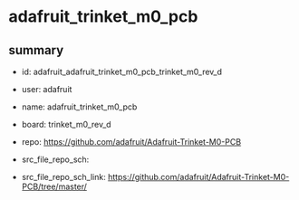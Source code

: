 # adafruit_trinket_m0_pcb
 
## summary 
* id: adafruit_adafruit_trinket_m0_pcb_trinket_m0_rev_d
* user: adafruit
* name: adafruit_trinket_m0_pcb
* board: trinket_m0_rev_d
* repo: https://github.com/adafruit/Adafruit-Trinket-M0-PCB



* src_file_repo_sch: 
* src_file_repo_sch_link: https://github.com/adafruit/Adafruit-Trinket-M0-PCB/tree/master/




